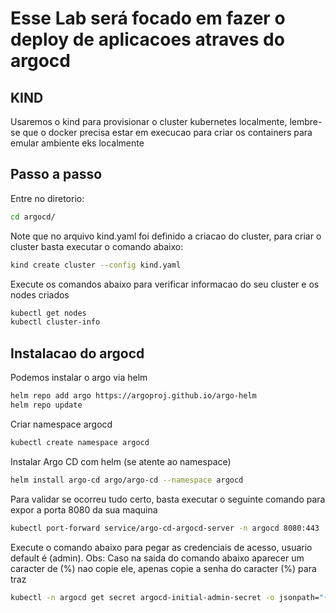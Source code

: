 # Esse Lab será focado em fazer o deploy de aplicacoes atraves do argocd

## KIND 
Usaremos o kind para provisionar o cluster kubernetes localmente, lembre-se que o docker precisa estar em execucao para criar os containers para emular ambiente eks localmente

## Passo a passo
Entre no diretorio:
```bash
cd argocd/
```

Note que no arquivo kind.yaml foi definido a criacao do cluster, para criar o cluster basta executar o comando abaixo:
```bash
kind create cluster --config kind.yaml
```

Execute os comandos abaixo para verificar informacao do seu cluster e os nodes criados
```bash
kubectl get nodes
kubectl cluster-info
```

## Instalacao do argocd
Podemos instalar o argo via helm
```bash
helm repo add argo https://argoproj.github.io/argo-helm
helm repo update
```

Criar namespace argocd
```bash
kubectl create namespace argocd
```

Instalar Argo CD com helm (se atente ao namespace)
```bash
helm install argo-cd argo/argo-cd --namespace argocd
```

Para validar se ocorreu tudo certo, basta executar o seguinte comando para expor a porta 8080 da sua maquina
```bash
kubectl port-forward service/argo-cd-argocd-server -n argocd 8080:443
```

Execute o comando abaixo para pegar as credenciais de acesso, usuario default é (admin).
Obs: Caso na saida do comando abaixo aparecer um caracter de (%) nao copie ele, apenas copie a senha do caracter (%) para traz
```bash
kubectl -n argocd get secret argocd-initial-admin-secret -o jsonpath="{.data.password}" | base64 -d
```